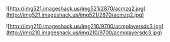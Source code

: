 ![http://img521.imageshack.us/img521/2870/acmzq2.jpg](http://img521.imageshack.us/img521/2870/acmzq2.jpg)

![http://img210.imageshack.us/img210/9700/acmplayersdc3.jpg](http://img210.imageshack.us/img210/9700/acmplayersdc3.jpg)